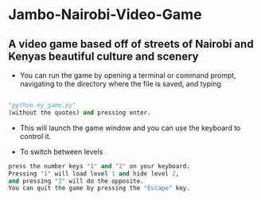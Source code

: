 # Jambo-Nairobi-Video-Game
## A video game based off of streets of Nairobi and Kenyas beautiful culture and scenery 

- You can run the game by opening a terminal or command prompt, navigating to the directory where the file is saved, and typing


```python

"python my_game.py" 
(without the quotes) and pressing enter. 

```

- This will launch the game window and you can use the keyboard to control it.

- To switch between levels

```py
press the number keys "1" and "2" on your keyboard. 
Pressing "1" will load level 1 and hide level 2,
and pressing "2" will do the opposite.
You can quit the game by pressing the "Escape" key.
```

